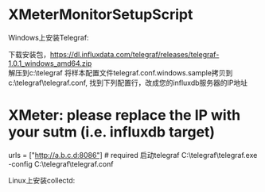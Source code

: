 # XMeterMonitorSetupScript

Windows上安装Telegraf: 

下载安装包，https://dl.influxdata.com/telegraf/releases/telegraf-1.0.1_windows_amd64.zip    
解压到c:\telegraf
将样本配置文件telegraf.conf.windows.sample拷贝到c:\telegraf\telegraf.conf, 找到下列配置行，改成您的influxdb服务器的IP地址
   # XMeter: please replace the IP with your sutm (i.e. influxdb target)
   urls = ["http://a.b.c.d:8086"] # required
启动telegraf
   C:\telegraf\telegraf.exe -config C:\telegraf\telegraf.conf


Linux上安装collectd:

